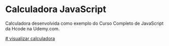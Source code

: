 # Calculadora JavaScript
Calculadora desenvolvida como exemplo do Curso Completo de JavaScript da Hcode na Udemy.com.

[# visualizar calculadora](https://calculadora-liart-three.vercel.app/)

